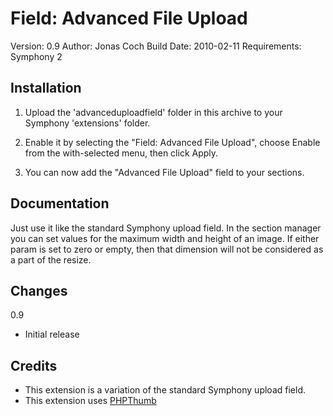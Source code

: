 # Field: Advanced File Upload

Version: 0.9
Author: Jonas Coch
Build Date: 2010-02-11
Requirements: Symphony 2

## Installation

1. Upload the 'advanceduploadfield' folder in this archive to your Symphony 'extensions' folder.

2. Enable it by selecting the "Field: Advanced File Upload", choose Enable from the with-selected menu, then click Apply.

3. You can now add the "Advanced File Upload" field to your sections.

## Documentation

Just use it like the standard Symphony upload field. In the section manager you can set values for the maximum width and height of an image. If either param is set to zero or empty, then that dimension will not be considered as a part of the resize.

## Changes

0.9

- Initial release

## Credits

* This extension is a variation of the standard Symphony upload field.
* This extension uses [PHPThumb](http://github.com/masterexploder/PHPThumb)

